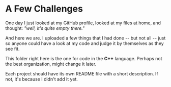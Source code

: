 # A Few Challenges

One day I just looked at my GitHub profile, looked at my files at home, and thought: _"well, it's quite empty there."_

And here we are. I uploaded a few things that I had done -- but not all -- just so anyone could have a look at my code and judge it by themselves as they see fit.

This folder right here is the one for code in the **C++** language. Perhaps not the best organization, might change it later.

Each project should have its own README file with a short description. If not, it's because I didn't add it yet.